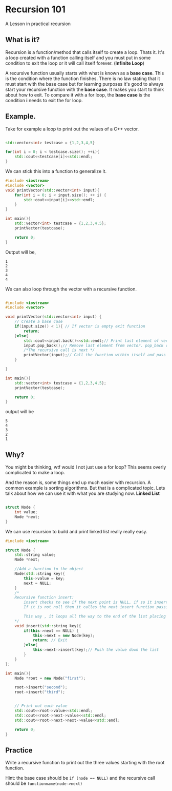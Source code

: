 # Recursion 101

A Lesson in practical recursion

## What is it?

Recursion is a function/method that calls itself to create a loop. Thats it. It's a loop created with a function calling itself and you must put in some condition to exit the loop or it will call itself forever. (**Infinite Loop**)

A recursive function usually starts with what is known as a **base case**. This is the condition where the function finishes. There is no law stating that it must start with the base case but for learning purposes it's good to always start your recursive function with the **base case**. It makes you start to think about how to exit. To compare it with a for loop, the **base case** is the condition **i** needs to exit the for loop.

## Example.

Take for example a loop to print out the values of a C++ vector.

```cpp

std::vector<int> testcase = {1,2,3,4,5}

for(int i = 0; i < testcase.size(); ++i){
    std::cout<<testcase[i]<<std::endl;
}
```

We can stick this into a function to generalize it.

```cpp
#include <iostream>
#include <vector>
void printVector(std::vector<int> input){
    for(int i = 0; i < input.size(); ++ i) {
        std::cout<<input[i]<<std::endl;
    }
}

int main(){
    std::vector<int> testcase = {1,2,3,4,5};
    printVector(testcase);

    return 0;
}


```

Output will be,

```
1
2
3
4
4
```

We can also loop through the vector with a recursive function.

```cpp

#include <iostream>
#include <vector>

void printVector(std::vector<int> input) {
    // Create a base case
    if(input.size() < 1){ // If vector is empty exit function
        return;
    }else{
        std::cout<<input.back()<<std::endl;// Print last element of vector
        input.pop_back();// Remove last element from vector. pop_back removes last element of vector
        /*The recursive call is next */
        printVector(input);// Call the function within itself and pass it a vector with one less element
    }

}

int main(){
    std::vector<int> testcase = {1,2,3,4,5};
    printVector(testcase);

    return 0;
}
```

output will be

```
5
4
3
2
1
```

## Why?

You might be thinking, wtf would I not just use a for loop? This seems overly complicated to make a loop.

And the reason is, some things end up much easier with recursion. A common example is sorting algorithms. But that is a complicated topic. Lets talk about how we can use it with what you are studying now. **Linked List**

```cpp

struct Node {
    int value;
    Node *next;
}

```

We can use recursion to build and print linked list really really easy.


```cpp
#include <iostream>

struct Node {
    std::string value;
    Node *next;

    //Add a function to the object
    Node(std::string key){
        this->value = key;
        next = NULL;
    }
    /*
    Recursive function insert:
        insert checks to see if the next point is NULL, if so it inserts the value into next.
        If it is not null then it calles the next insert function passing the value down the chain.

        This way , it loops all the way to the end of the list placing the value at the end with a new node.
    */
    void insert(std::string key){
        if(this->next == NULL) {
            this->next = new Node(key);
            return; // Exit
        }else{
            this->next->insert(key);// Push the value down the list
        }
    }
};

int main(){
    Node *root = new Node("first");

    root->insert("second");
    root->insert("third");


    // Print out each value
    std::cout<<root->value<<std::endl;
    std::cout<<root->next->value<<std::endl;
    std::cout<<root->next->next->value<<std::endl;

    return 0;
}

```

## Practice

Write a recursive function to print out the three values starting with the root function.

Hint: the base case should be `if (node == NULL)` and the recursive call should be `functionname(node->next)`
